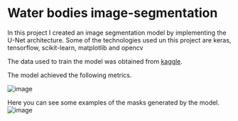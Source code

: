 # Water bodies image-segmentation

In this project I created an image segmentation model by implementing the U-Net architecture. Some of the technologies used un this project are keras, tensorflow, scikit-learn, matplotlib and opencv

The data used to train the model was obtained from [kaggle](https://www.kaggle.com/datasets/franciscoescobar/satellite-images-of-water-bodies). 

The model achieved the following metrics.

![image](https://github.com/MarcoFidelVasquezRivera/image-segmentation/assets/54719844/bc89d86a-0b64-49d3-bd2c-341f3254238a)




Here you can see some examples of the masks generated by the model.
![image](https://github.com/MarcoFidelVasquezRivera/image-segmentation/assets/54719844/093590f3-0559-4009-b019-9440cf19bcc9)
